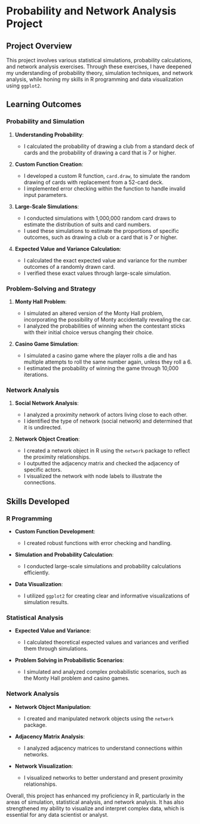 # Probability and Network Analysis Project 

## Project Overview

This project involves various statistical simulations, probability calculations, and network analysis exercises. Through these exercises, I have deepened my understanding of probability theory, simulation techniques, and network analysis, while honing my skills in R programming and data visualization using `ggplot2`.

## Learning Outcomes

### Probability and Simulation
1. **Understanding Probability**:
   - I calculated the probability of drawing a club from a standard deck of cards and the probability of drawing a card that is 7 or higher.
   
2. **Custom Function Creation**:
   - I developed a custom R function, `card.draw`, to simulate the random drawing of cards with replacement from a 52-card deck.
   - I implemented error checking within the function to handle invalid input parameters.

3. **Large-Scale Simulations**:
   - I conducted simulations with 1,000,000 random card draws to estimate the distribution of suits and card numbers.
   - I used these simulations to estimate the proportions of specific outcomes, such as drawing a club or a card that is 7 or higher.

4. **Expected Value and Variance Calculation**:
   - I calculated the exact expected value and variance for the number outcomes of a randomly drawn card.
   - I verified these exact values through large-scale simulation.

### Problem-Solving and Strategy
1. **Monty Hall Problem**:
   - I simulated an altered version of the Monty Hall problem, incorporating the possibility of Monty accidentally revealing the car.
   - I analyzed the probabilities of winning when the contestant sticks with their initial choice versus changing their choice.

2. **Casino Game Simulation**:
   - I simulated a casino game where the player rolls a die and has multiple attempts to roll the same number again, unless they roll a 6.
   - I estimated the probability of winning the game through 10,000 iterations.

### Network Analysis
1. **Social Network Analysis**:
   - I analyzed a proximity network of actors living close to each other.
   - I identified the type of network (social network) and determined that it is undirected.
   
2. **Network Object Creation**:
   - I created a network object in R using the `network` package to reflect the proximity relationships.
   - I outputted the adjacency matrix and checked the adjacency of specific actors.
   - I visualized the network with node labels to illustrate the connections.

## Skills Developed

### R Programming
- **Custom Function Development**:
  - I created robust functions with error checking and handling.
  
- **Simulation and Probability Calculation**:
  - I conducted large-scale simulations and probability calculations efficiently.
  
- **Data Visualization**:
  - I utilized `ggplot2` for creating clear and informative visualizations of simulation results.

### Statistical Analysis
- **Expected Value and Variance**:
  - I calculated theoretical expected values and variances and verified them through simulations.
  
- **Problem Solving in Probabilistic Scenarios**:
  - I simulated and analyzed complex probabilistic scenarios, such as the Monty Hall problem and casino games.

### Network Analysis
- **Network Object Manipulation**:
  - I created and manipulated network objects using the `network` package.
  
- **Adjacency Matrix Analysis**:
  - I analyzed adjacency matrices to understand connections within networks.
  
- **Network Visualization**:
  - I visualized networks to better understand and present proximity relationships.

Overall, this project has enhanced my proficiency in R, particularly in the areas of simulation, statistical analysis, and network analysis. It has also strengthened my ability to visualize and interpret complex data, which is essential for any data scientist or analyst.
